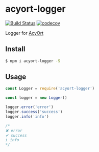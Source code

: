 # acyort-logger

[![Build Status](https://travis-ci.org/acyortjs/acyort-logger.svg?branch=master)](https://travis-ci.org/acyortjs/acyort-logger)
[![codecov](https://codecov.io/gh/acyortjs/acyort-logger/branch/master/graph/badge.svg)](https://codecov.io/gh/acyortjs/acyort-logger)

Logger for [AcyOrt](https://github.com/acyortjs/acyort)

## Install

```bash
$ npm i acyort-logger -S
```

## Usage

```js
const Logger = require('acyort-logger')

const logger = new Logger()

logger.error('error')
logger.success('success')
logger.info('info')

/*
✖ error
✔ success
i info
*/
```
